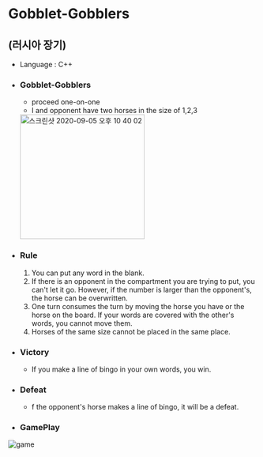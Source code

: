 Gobblet-Gobblers
=================
(러시아 장기)
---------

* Language : C++

* ### Gobblet-Gobblers
    * proceed one-on-one
    * I and opponent have two horses in the size of 1,2,3
    
   <img width="252" alt="스크린샷 2020-09-05 오후 10 40 02" src="https://user-images.githubusercontent.com/22341452/92306265-beb12700-efc8-11ea-8a1a-533167d8a227.png">

* ### Rule
    1. You can put any word in the blank.
    2. If there is an opponent in the compartment you are trying to put, you can't let it go.
       However, if the number is larger than the opponent's, the horse can be overwritten.
    3. One turn consumes the turn by moving the horse you have or the horse on the board.
       If your words are covered with the other's words, you cannot move them.
    4. Horses of the same size cannot be placed in the same place.
    
* ### Victory
    - If you make a line of bingo in your own words, you win.
* ### Defeat
    - f the opponent's horse makes a line of bingo, it will be a defeat.

* ### GamePlay
![game](https://user-images.githubusercontent.com/22341452/92306463-2ae05a80-efca-11ea-960e-a8e939930205.gif)

